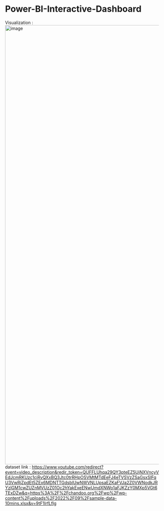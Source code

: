 # Power-BI-Interactive-Dashboard

 Visualization : 
 <img width="1437" alt="image" src="https://github.com/user-attachments/assets/26e90451-9efe-4e66-acdd-00435163f575" />
 dataset link : https://www.youtube.com/redirect?event=video_description&redir_token=QUFFLUhqa29QY3pteEZ5UjNXVncyVEdJcmRKUzc1cjRvQXxBQ3Jtc0trRHpOSVMtMTdEeFJ4eTVSVzZSaGsxSlFqU3VwRjZpdEt5ZEx6MDNTTGdsblUwNWVNLUpsaEZKaFVJa2Z0VWNodkJRYzlGM1cwZUZnMVUzZ01Oc2hYakExeENwUmdXNWo1aFJKZzY0MXp5VGt6TExDZw&q=https%3A%2F%2Fchandoo.org%2Fwp%2Fwp-content%2Fuploads%2F2022%2F09%2Fsample-data-10mins.xlsx&v=9tF1IrfLflg 
